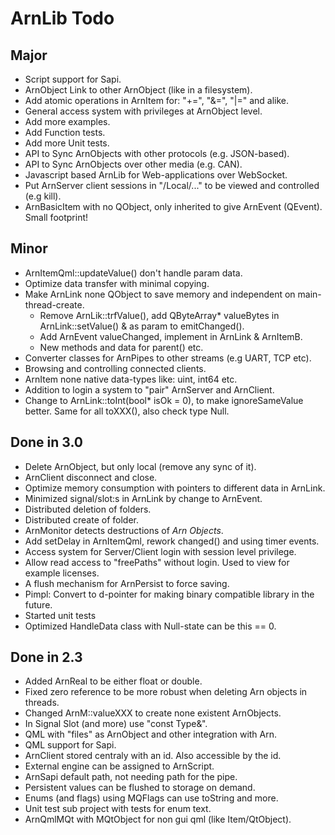 ArnLib Todo
===========

Major
-----
* Script support for Sapi.
* ArnObject Link to other ArnObject (like in a filesystem).
* Add atomic operations in ArnItem for: "+=", "&=", "|=" and alike.
* General access system with privileges at ArnObject level.
* Add more examples.
* Add Function tests.
* Add more Unit tests.
* API to Sync ArnObjects with other protocols (e.g. JSON-based).
* API to Sync ArnObjects over other media (e.g. CAN).
* Javascript based ArnLib for Web-applications over WebSocket.
* Put ArnServer client sessions in "/Local/..." to be viewed and controlled (e.g kill).
* ArnBasicItem with no QObject, only inherited to give ArnEvent (QEvent). Small footprint!

Minor
-----
* ArnItemQml::updateValue() don't handle param data.
* Optimize data transfer with minimal copying.
* Make ArnLink none QObject to save memory and independent on main-thread-create.
  * Remove ArnLik::trfValue(), add QByteArray* valueBytes in ArnLink::setValue() & as param to emitChanged().
  * Add ArnEvent valueChanged, implement in ArnLink & ArnItemB.
  * New methods and data for parent() etc.
* Converter classes for ArnPipes to other streams (e.g UART, TCP etc).
* Browsing and controlling connected clients.
* ArnItem none native data-types like: uint, int64 etc.
* Addition to login a system to "pair" ArnServer and ArnClient.
* Change to ArnLink::toInt(bool* isOk = 0), to make ignoreSameValue better.
  Same for all toXXX(), also check type Null.

Done in 3.0
-----------
* Delete ArnObject, but only local (remove any sync of it).
* ArnClient disconnect and close.
* Optimize memory consumption with pointers to different data in ArnLink.
* Minimized signal/slot:s in ArnLink by change to ArnEvent.
* Distributed deletion of folders.
* Distributed create of folder.
* ArnMonitor detects destructions of _Arn Objects_.
* Add setDelay in ArnItemQml, rework changed() and using timer events.
* Access system for Server/Client login with session level privilege.
* Allow read access to "freePaths" without login. Used to view for example licenses.
* A flush mechanism for ArnPersist to force saving.
* Pimpl: Convert to d-pointer for making binary compatible library in the future.
* Started unit tests
* Optimized HandleData class with Null-state can be this == 0.

Done in 2.3
-----------
* Added ArnReal to be either float or double.
* Fixed zero reference to be more robust when deleting Arn objects in threads.
* Changed ArnM::valueXXX to create none existent ArnObjects.
* In Signal Slot (and more) use "const Type&".
* QML with "files" as ArnObject and other integration with Arn.
* QML support for Sapi.
* ArnClient stored centraly with an id. Also accessible by the id.
* External engine can be assigned to ArnScript.
* ArnSapi default path, not needing path for the pipe.
* Persistent values can be flushed to storage on demand.
* Enums (and flags) using MQFlags can use toString and more.
* Unit test sub project with tests for enum text.
* ArnQmlMQt with MQtObject for non gui qml (like Item/QtObject).
